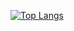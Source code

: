 [![Top Langs](https://github-readme-stats.vercel.app/api/top-langs/?username=DarkEyeBr)](https://github.com/anuraghazra/github-readme-stats)
